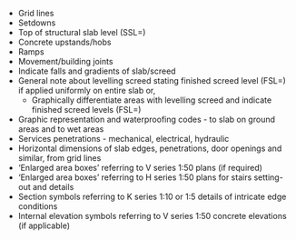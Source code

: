 - Grid lines
- Setdowns
- Top of structural slab level (SSL=)
- Concrete upstands/hobs
- Ramps
- Movement/building joints
- Indicate falls and gradients of slab/screed
- General note about levelling screed stating finished screed level (FSL=) if applied uniformly on entire slab or,
	- Graphically differentiate areas with levelling screed and indicate finished screed levels (FSL=)
- Graphic representation and waterproofing codes - to slab on ground areas and to wet areas
- Services penetrations - mechanical, electrical, hydraulic
- Horizontal dimensions of slab edges, penetrations, door openings and similar, from grid lines
- ‘Enlarged area boxes’ referring to V series <span class="highlight-red">1:50</span> plans (if required)
- ‘Enlarged area boxes’ referring to H series <span class="highlight-red">1:50</span> plans for stairs setting-out and details
- Section symbols referring to K series <span class="highlight-red">1:10</span> or <span class="highlight-red">1:5</span> details of intricate edge conditions
- Internal elevation symbols referring to V series <span class="highlight-red">1:50</span> concrete elevations (if applicable)